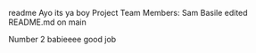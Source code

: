 readme
Ayo its ya boy
Project Team Members: Sam Basile
edited README.md on main


Number 2 babieeee
good job
